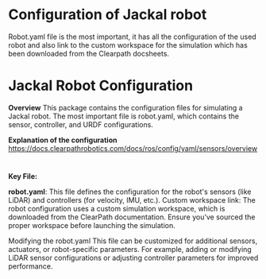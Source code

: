 # Configuration of Jackal robot

Robot.yaml file is the most important, it has all the configuration of the used robot and also link to the custom workspace for the simulation which has been downloaded from the Clearpath docsheets.


# Jackal Robot Configuration
**Overview** This package contains the configuration files for simulating a Jackal robot. The most important file is robot.yaml, which contains the sensor, controller, and URDF configurations.

**Explanation of the configuration**
https://docs.clearpathrobotics.com/docs/ros/config/yaml/sensors/overview

#
**Key File:**

**robot.yaml**: This file defines the configuration for the robot's sensors (like LiDAR) and controllers (for velocity, IMU, etc.).
Custom workspace link: The robot configuration uses a custom simulation workspace, which is downloaded from the ClearPath documentation. Ensure you’ve sourced the proper workspace before launching the simulation.


Modifying the robot.yaml This file can be customized for additional sensors, actuators, or robot-specific parameters. For example, adding or modifying LiDAR sensor configurations or adjusting controller parameters for improved performance.

